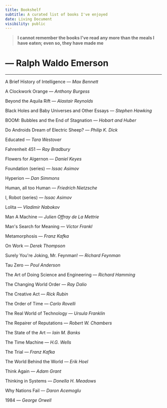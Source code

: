 ```yaml
---
title: Bookshelf
subtitle: A curated list of books I've enjoyed
date: Living Document
visibility: public
---
```


>**I cannot remember the books I've read any more than the meals I have eaten; even so, they have made me**
# — Ralph Waldo Emerson

---

A Brief History of Intelligence — *Max Bennett*

A Clockwork Orange — *Anthony Burgess*  

Beyond the Aquila Rift — *Alastair Reynolds*  

Black Holes and Baby Universes and Other Essays — *Stephen Hawking*  

BOOM: Bubbles and the End of Stagnation — *Hobart and Huber*  

Do Androids Dream of Electric Sheep? — *Philip K. Dick*  

Educated — *Tara Westover*  

Fahrenheit 451 — *Ray Bradbury*  

Flowers for Algernon — *Daniel Keyes*  

Foundation (series) — *Issac Asimov*  

Hyperion — *Dan Simmons*  

Human, all too Human — *Friedrich Nietzsche*  

I, Robot (series) — *Issac Asimov*  

Lolita — *Vladimir Nabokov*  

Man A Machine — *Julien Offray de La Mettrie*  

Man's Search for Meaning — *Victor Frankl*  

Metamorphosis — *Franz Kafka*  

On Work — *Derek Thompson*  

Surely You're Joking, Mr. Feynman! — *Richard Feynman* 

Tau Zero — *Poul Anderson*  

The Art of Doing Science and Engineering — *Richard Hamming*  

The Changing World Order — *Ray Dalio*  

The Creative Act — *Rick Rubin*  

The Order of Time — *Carlo Rovelli*  

The Real World of Technology — *Ursula Franklin*  

The Repairer of Reputations — *Robert W. Chambers*  

The State of the Art — *Iain M. Banks*  

The Time Machine — *H.G. Wells*  

The Trial — *Franz Kafka*

The World Behind the World — *Erik Hoel*

Think Again — *Adam Grant*

Thinking in Systems — *Donella H. Meadows*

Why Nations Fail — *Daron Acemoglu*

1984 — *George Orwell*
